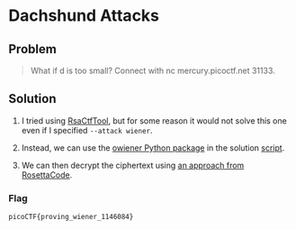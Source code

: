 # Dachshund Attacks

## Problem

> What if d is too small? Connect with nc mercury.picoctf.net 31133.

## Solution

1. I tried using [RsaCtfTool](https://github.com/Ganapati/RsaCtfTool), but for some reason it would not solve this one even if I specified `--attack wiener`.

2. Instead, we can use the [owiener Python package](https://pypi.org/project/owiener/) in the solution [script](./script.py).

3. We can then decrypt the ciphertext using [an approach from RosettaCode](https://rosettacode.org/wiki/RSA_code#Python).

### Flag

`picoCTF{proving_wiener_1146084}`
